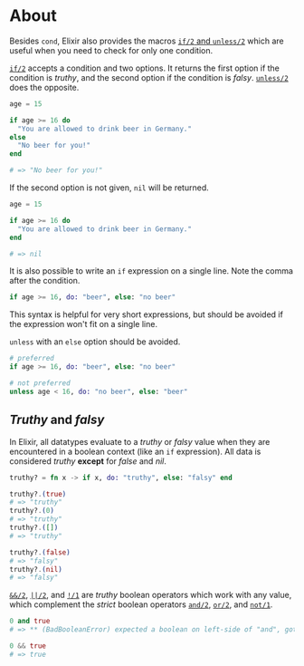 # About

Besides `cond`, Elixir also provides the macros [`if/2` and `unless/2`][getting-started-if-unless] which are useful when you need to check for only one condition.

[`if/2`][kernel-if] accepts a condition and two options. It returns the first option if the condition is _truthy_, and the second option if the condition is _falsy_. [`unless/2`][kernel-unless] does the opposite.

```elixir
age = 15

if age >= 16 do
  "You are allowed to drink beer in Germany."
else
  "No beer for you!"
end

# => "No beer for you!"
```

If the second option is not given, `nil` will be returned.

```elixir
age = 15

if age >= 16 do
  "You are allowed to drink beer in Germany."
end

# => nil
```

It is also possible to write an `if` expression on a single line. Note the comma after the condition.

```elixir
if age >= 16, do: "beer", else: "no beer"
```

This syntax is helpful for very short expressions, but should be avoided if the expression won't fit on a single line.

`unless` with an `else` option should be avoided.

```elixir
# preferred
if age >= 16, do: "beer", else: "no beer"

# not preferred
unless age < 16, do: "no beer", else: "beer"
```

## _Truthy_ and _falsy_

In Elixir, all datatypes evaluate to a _truthy_ or _falsy_ value when they are encountered in a boolean context (like an `if` expression). All data is considered _truthy_ **except** for _false_ and _nil_.

```elixir
truthy? = fn x -> if x, do: "truthy", else: "falsy" end

truthy?.(true)
# => "truthy"
truthy?.(0)
# => "truthy"
truthy?.([])
# => "truthy"

truthy?.(false)
# => "falsy"
truthy?.(nil)
# => "falsy"
```

[`&&/2`][kernel-and], [`||/2`][kernel-or], and [`!/1`][kernel-not] are _truthy_ boolean operators which work with any value, which complement the _strict_ boolean operators [`and/2`][kernel-boolean-and], [`or/2`][kernel-boolean-or], and [`not/1`][kernel-boolean-not].

```elixir
0 and true
# => ** (BadBooleanError) expected a boolean on left-side of "and", got: 0

0 && true
# => true
```

[getting-started-if-unless]: https://elixir-lang.org/getting-started/case-cond-and-if.html#if-and-unless
[kernel-if]: https://hexdocs.pm/elixir/Kernel.html#if/2
[kernel-unless]: https://hexdocs.pm/elixir/Kernel.html#unless/2
[kernel-boolean-and]: https://hexdocs.pm/elixir/Kernel.html#and/2
[kernel-boolean-or]: https://hexdocs.pm/elixir/Kernel.html#or/2
[kernel-boolean-not]: https://hexdocs.pm/elixir/Kernel.html#not/1
[kernel-and]: https://hexdocs.pm/elixir/Kernel.html#&&/2
[kernel-or]: https://hexdocs.pm/elixir/Kernel.html#%7C%7C/2
[kernel-not]: https://hexdocs.pm/elixir/Kernel.html#!/1
